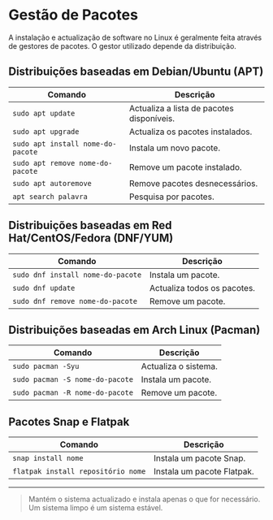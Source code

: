# Gestão de Pacotes

A instalação e actualização de software no Linux é geralmente feita através de gestores de pacotes. O gestor utilizado depende da distribuição.

## Distribuições baseadas em Debian/Ubuntu (APT)

| Comando | Descrição |
|--------|-----------|
| `sudo apt update` | Actualiza a lista de pacotes disponíveis. |
| `sudo apt upgrade` | Actualiza os pacotes instalados. |
| `sudo apt install nome-do-pacote` | Instala um novo pacote. |
| `sudo apt remove nome-do-pacote` | Remove um pacote instalado. |
| `sudo apt autoremove` | Remove pacotes desnecessários. |
| `apt search palavra` | Pesquisa por pacotes. |

## Distribuições baseadas em Red Hat/CentOS/Fedora (DNF/YUM)

| Comando | Descrição |
|--------|-----------|
| `sudo dnf install nome-do-pacote` | Instala um pacote. |
| `sudo dnf update` | Actualiza todos os pacotes. |
| `sudo dnf remove nome-do-pacote` | Remove um pacote. |

## Distribuições baseadas em Arch Linux (Pacman)

| Comando | Descrição |
|--------|-----------|
| `sudo pacman -Syu` | Actualiza o sistema. |
| `sudo pacman -S nome-do-pacote` | Instala um pacote. |
| `sudo pacman -R nome-do-pacote` | Remove um pacote. |

## Pacotes Snap e Flatpak

| Comando | Descrição |
|--------|-----------|
| `snap install nome` | Instala um pacote Snap. |
| `flatpak install repositório nome` | Instala um pacote Flatpak. |

---

> Mantém o sistema actualizado e instala apenas o que for necessário. Um sistema limpo é um sistema estável.
